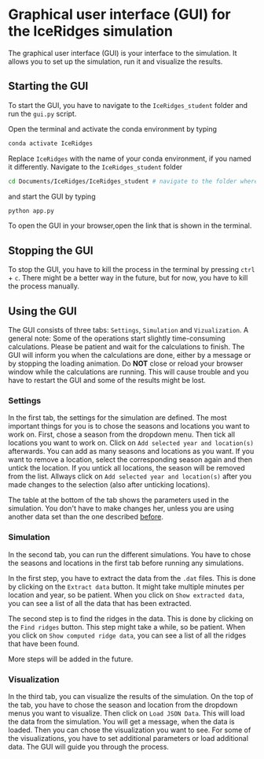 # Graphical user interface (GUI) for the IceRidges simulation
The graphical user interface (GUI) is your interface to the simulation. It allows you to set up the simulation, run it and visualize the results.
## Starting the GUI
To start the GUI, you have to navigate to the `IceRidges_student` folder and run the `gui.py` script.

Open the terminal and activate the conda environment by typing 
```bash
conda activate IceRidges
```
Replace `IceRidges` with the name of your conda environment, if you named it differently. Navigate to the `IceRidges_student` folder 
```bash
cd Documents/IceRidges/IceRidges_student # navigate to the folder where the code is stored
```
and start the GUI by typing 
```bash
python app.py
```
To open the GUI in your browser,open the link that is shown in the terminal. 


## Stopping the GUI
To stop the GUI, you have to kill the process in the terminal by pressing `ctrl` + `c`. There might be a better way in the future, but for now, you have to kill the process manually.

## Using the GUI
The GUI consists of three tabs: `Settings`, `Simulation` and `Vizualization`.
A general note: Some of the operations start slightly time-consuming calculations. Please be patient and wait for the calculations to finish. The GUI will inform you when the calculations are done, either by a message or by stopping the loading animation.
Do **NOT** close or reload your browser window while the calculations are running. This will cause trouble and you have to restart the GUI and some of the results might be lost.
### Settings
In the first tab, the settings for the simulation are defined. The most important things for you is to chose the seasons and locations you want to work on. First, chose a season from the dropdown menu. Then tick all locations you want to work on. Click on `Add selected year and location(s)` afterwards. You can add as many seasons and locations as you want. If you want to remove a location, select the corresponding season again and then untick the location. If you untick all locations, the season will be removed from the list. Allways click on `Add selected year and location(s)` after you made changes to the selection (also after unticking locations).

The table at the bottom of the tab shows the parameters used in the simulation. You don't have to make changes her, unless you are using another data set than the one described [before](/README.md#data).

### Simulation
In the second tab, you can run the different simulations. You have to chose the seasons and locations in the first tab before running any simulations.

In the first step, you have to extract the data from the `.dat` files. This is done by clicking on the `Extract data` button. It might take multiple minutes per location and year, so be patient.
When you click on `Show extracted data`, you can see a list of all the data that has been extracted.

The second step is to find the ridges in the data. This is done by clicking on the `Find ridges` button. This step might take a while, so be patient. When you click on `Show computed ridge data`, you can see a list of all the ridges that have been found.

More steps will be added in the future.

### Visualization
In the third tab, you can visualize the results of the simulation. On the top of the tab, you have to chose the season and location from the dropdown menus you want to visualize. Then click on `Load JSON Data`. This will load the data from the simulation. You will get a message, when the data is loaded. Then you can chose the visualization you want to see. For some of the visualizations, you have to set additional parameters or load additional data. The GUI will guide you through the process.


